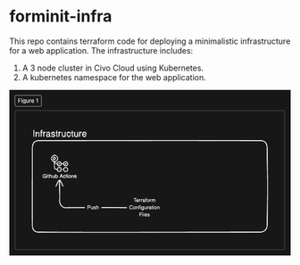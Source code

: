 # forminit-infra

This repo contains terraform code for deploying a minimalistic infrastructure for a web application. The infrastructure includes:

1. A 3 node cluster in Civo Cloud using Kubernetes.
2. A kubernetes namespace for the web application.

![Diagram](./diagram.png)